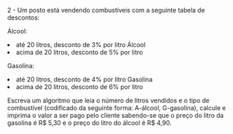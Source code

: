  2 - Um posto está vendendo combustíveis com a seguinte tabela de descontos:
 
Álcool:
<li>até 20 litros, desconto de 3% por litro Álcool</li>
<li>acima de 20 litros, desconto de 5% por litro</li>

Gasolina:
<li>até 20 litros, desconto de 4% por litro Gasolina</li>
<li>acima de 20 litros, desconto de 6% por litro</li>

Escreva um algoritmo que leia o número de litros vendidos e o tipo de combustível (codificado
da seguinte forma: A-álcool, G-gasolina), calcule e imprima o valor a ser pago pelo cliente
sabendo-se que o preço do litro da gasolina é R$ 5,30 e o preço do litro do álcool é R$ 4,90.